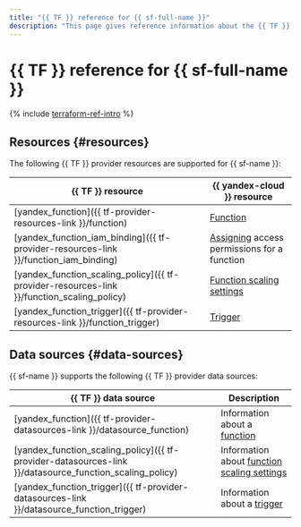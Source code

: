 ```yaml
---
title: "{{ TF }} reference for {{ sf-full-name }}"
description: "This page gives reference information about the {{ TF }} provider resources and data sources supported for {{ sf-name }}."
---
```


# {{ TF }} reference for {{ sf-full-name }}

{% include [terraform-ref-intro](../_includes/terraform-ref-intro.md) %}

## Resources {#resources}

The following {{ TF }} provider resources are supported for {{ sf-name }}:

| **{{ TF }} resource** | **{{ yandex-cloud }} resource** |
| --- | --- |
| [yandex_function]({{ tf-provider-resources-link }}/function) | [Function](./concepts/function.md) |
| [yandex_function_iam_binding]({{ tf-provider-resources-link }}/function_iam_binding) | [Assigning](../iam/concepts/access-control/index.md#access-bindings) access permissions for a function |
| [yandex_function_scaling_policy]({{ tf-provider-resources-link }}/function_scaling_policy) | [Function scaling settings](./concepts/function.md#scaling) |
| [yandex_function_trigger]({{ tf-provider-resources-link }}/function_trigger) | [Trigger](./concepts/trigger/index.md) |

## Data sources {#data-sources}

{{ sf-name }} supports the following {{ TF }} provider data sources:

| **{{ TF }} data source** | **Description** |
| --- | --- |
| [yandex_function]({{ tf-provider-datasources-link }}/datasource_function) | Information about a [function](./concepts/function.md) |
| [yandex_function_scaling_policy]({{ tf-provider-datasources-link }}/datasource_function_scaling_policy) | Information about [function scaling settings](./concepts/function.md#scaling) |
| [yandex_function_trigger]({{ tf-provider-datasources-link }}/datasource_function_trigger) | Information about a [trigger](./concepts/trigger/index.md) |